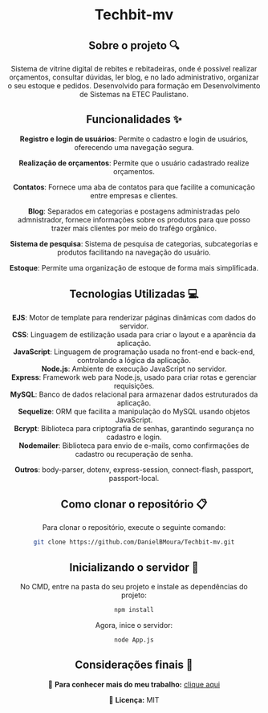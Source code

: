 <div align="center">
<h1 align="center">  Techbit-mv </h1>

## Sobre o projeto 🔍

<p align="center">
Sistema de vitrine digital de rebites e rebitadeiras, onde é possivel realizar orçamentos, consultar dúvidas, ler blog, e no lado administrativo, organizar o seu estoque e pedidos. Desenvolvido para formação em Desenvolvimento de Sistemas na ETEC Paulistano.
</p>

## Funcionalidades ✨

**Registro e login de usuários**: Permite o cadastro e login de usuários, oferecendo uma navegação segura.  

**Realização de orçamentos**: Permite que o usuário cadastrado realize orçamentos.  

**Contatos**: Fornece uma aba de contatos para que facilite a comunicação entre empresas e clientes.  

**Blog**: Separados em categorias e postagens administradas pelo admnistrador, fornece informações sobre os produtos para que posso trazer mais clientes por meio do trafégo orgânico.  

**Sistema de pesquisa**: Sistema de pesquisa de categorias, subcategorias e produtos facilitando na navegação do usuário.  

**Estoque**: Permite uma organização de estoque de forma mais simplificada.  

## Tecnologias Utilizadas 💻

**EJS**: Motor de template para renderizar páginas dinâmicas com dados do servidor.  
**CSS**: Linguagem de estilização usada para criar o layout e a aparência da aplicação.  
**JavaScript**: Linguagem de programação usada no front-end e back-end, controlando a lógica da aplicação.  
**Node.js**: Ambiente de execução JavaScript no servidor.  
**Express**: Framework web para Node.js, usado para criar rotas e gerenciar requisições.  
**MySQL**: Banco de dados relacional para armazenar dados estruturados da aplicação.  
**Sequelize**: ORM que facilita a manipulação do MySQL usando objetos JavaScript.  
**Bcrypt**: Biblioteca para criptografia de senhas, garantindo segurança no cadastro e login.  
**Nodemailer**: Biblioteca para envio de e-mails, como confirmações de cadastro ou recuperação de senha.  

**Outros**: body-parser, dotenv, express-session, connect-flash, passport, passport-local.  

## Como clonar o repositório 📋

Para clonar o repositório, execute o seguinte comando:

```bash
git clone https://github.com/DanielBMoura/Techbit-mv.git
```

## Inicializando o servidor 🚀

No CMD, entre na pasta do seu projeto e instale as dependências do projeto:
```bash
npm install
```

Agora, inice o servidor:
```bash
node App.js
```

## Considerações finais 📝

🔗 **Para conhecer mais do meu trabalho:** [clique aqui](https://www.linkedin.com/in/daniel-borazo-de-moura-b4a995356/)

📜 **Licença:** MIT

 </div>
